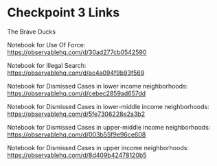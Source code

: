 # Checkpoint 3 Links
The Brave Ducks

Notebook for Use Of Force: https://observablehq.com/d/30ad277cb0542590

Notebook for Illegal Search: https://observablehq.com/d/ac4a094f9b93f569

Notebook for Dismissed Cases in lower income neighborhoods: https://observablehq.com/d/cebec2859ad657dd

Notebook for Dismissed Cases in lower-middle income neighborhoods: https://observablehq.com/d/5fe7306228e2a3b2

Notebook for Dismissed Cases in upper-middle income neighborhoods: https://observablehq.com/d/003b55f9e96ce608

Notebook for Dismissed Cases in upper income neighborhoods: https://observablehq.com/d/8d409b42478120b5

